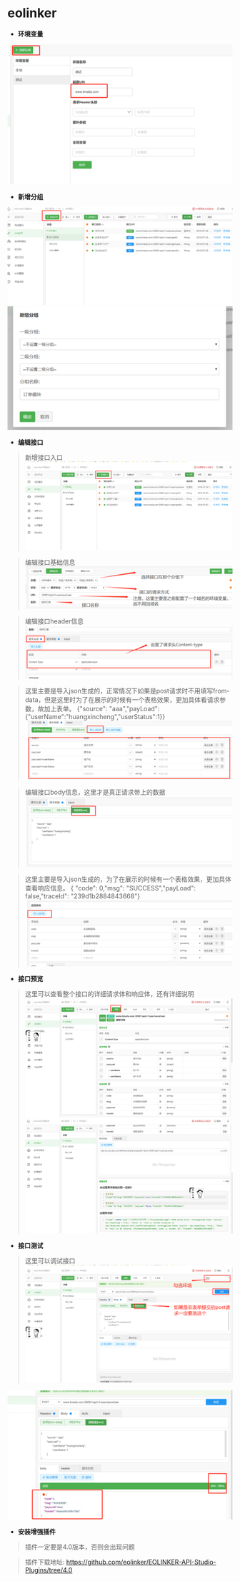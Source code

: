 # eolinker

+ **环境变量**


![环境变量](https://raw.githubusercontent.com/huangxincheng/uploadImages/master/eolinker/环境变量.png)

+ **新增分组**


![新增分组](https://raw.githubusercontent.com/huangxincheng/uploadImages/master/eolinker/新增分组.png)
![新增分组2](https://raw.githubusercontent.com/huangxincheng/uploadImages/master/eolinker/新增分组2.png)


+ **编辑接口**

> 新增接口入口
![新增接口](https://raw.githubusercontent.com/huangxincheng/uploadImages/master/eolinker/新增接口.png)

> 编辑接口基础信息
![新增接口2](https://raw.githubusercontent.com/huangxincheng/uploadImages/master/eolinker/新增接口2.png)

> 编辑接口header信息
![新增接口3](https://raw.githubusercontent.com/huangxincheng/uploadImages/master/eolinker/新增接口3.png)



> 这里主要是导入json生成的，正常情况下如果是post请求时不用填写from-data，但是这里时为了在展示的时候有一个表格效果，更加具体看请求参数，故加上表单。
{"source": "aaa","payLoad": {"userName":"huangxincheng","userStatus":1}}
![新增接口4](https://raw.githubusercontent.com/huangxincheng/uploadImages/master/eolinker/新增接口4.png)


> 编辑接口body信息，这里才是真正请求带上的数据
![新增接口5](https://raw.githubusercontent.com/huangxincheng/uploadImages/master/eolinker/新增接口5.png)




> 这里主要是导入json生成的，为了在展示的时候有一个表格效果，更加具体查看响应信息。
{ "code": 0,"msg": "SUCCESS","payLoad": false,"traceId": "239d1b2884843668"}
![新增接口6](https://raw.githubusercontent.com/huangxincheng/uploadImages/master/eolinker/新增接口6.png)


+ **接口预览**

> 这里可以查看整个接口的详细请求体和响应体，还有详细说明
![接口预览](https://raw.githubusercontent.com/huangxincheng/uploadImages/master/eolinker/接口预览.png)
![接口预览2](https://raw.githubusercontent.com/huangxincheng/uploadImages/master/eolinker/接口预览2.png)


+ **接口测试**

> 这里可以调试接口
![接口测试](https://raw.githubusercontent.com/huangxincheng/uploadImages/master/eolinker/接口测试.png)

![接口测试2](https://raw.githubusercontent.com/huangxincheng/uploadImages/master/eolinker/接口测试2.png)


+ **安装增强插件**

> 插件一定要是4.0版本，否则会出现问题

> 插件下载地址: https://github.com/eolinker/EOLINKER-API-Studio-Plugins/tree/4.0

